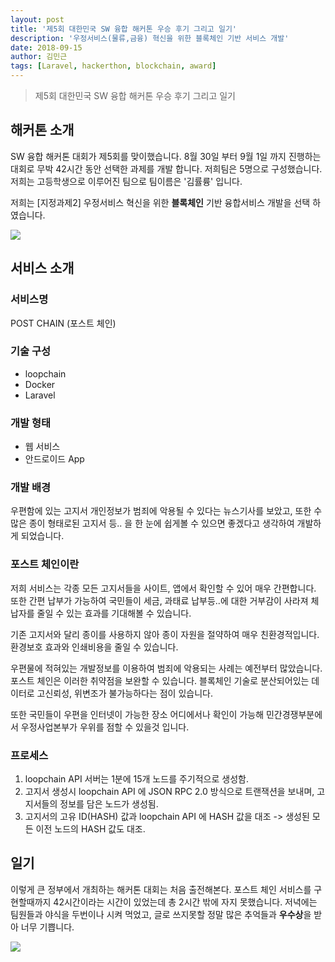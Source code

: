 ```yaml
---
layout: post
title: '제5회 대한민국 SW 융합 해커톤 우승 후기 그리고 일기'
description: '우정서비스(물류,금융) 혁신을 위한 블록체인 기반 서비스 개발'
date: 2018-09-15
author: 김민근
tags: [Laravel, hackerthon, blockchain, award]
---
```


> 제5회 대한민국 SW 융합 해커톤 우승 후기 그리고 일기

## 해커톤 소개
SW 융합 해커톤 대회가 제5회를 맞이했습니다. 8월 30일 부터 9월 1일 까지 진행하는 대회로 무박 42시간 동안 선택한 과제를 개발 합니다.
저희팀은 5명으로 구성했습니다. 저희는 고등학생으로 이루어진 팀으로 팀이름은 '김률륭' 입니다.


저희는 [지정과제2] 우정서비스 혁신을 위한 <b>블록체인</b> 기반 융합서비스 개발을 선택 하였습니다.

<img src="https://raw.githubusercontent.com/getsolaris/getsolaris.github.io/master/assets/images/post/sw-hackerthon-award/main_subject.jpg">


## 서비스 소개

### 서비스명
POST CHAIN (포스트 체인)

### 기술 구성
- loopchain
- Docker
- Laravel

### 개발 형태
- 웹 서비스
- 안드로이드 App

### 개발 배경
우편함에 있는 고지서 개인정보가 범죄에 악용될 수 있다는 뉴스기사를 보았고, 또한 수 많은 종이 형태로된 고지서 등.. 을 한 눈에 쉽게볼 수 있으면 좋겠다고
생각하여 개발하게 되었습니다.

### 포스트 체인이란
저희 서비스는 각종 모든 고지서들을 사이트, 앱에서 확인할 수 있어 매우 간편합니다. 또한 간편 납부가 가능하여 국민들이 세금, 과태료 납부등..에 대한 거부감이
사라져 체납자를 줄일 수 있는 효과를 기대해볼 수 있습니다.

기존 고지서와 달리 종이를 사용하지 않아 종이 자원을 절약하여 매우 친환경적입니다. 환경보호 효과와 인쇄비용을 줄일 수 있습니다.

우편물에 적혀있는 개발정보를 이용하여 범죄에 악용되는 사례는 예전부터 많았습니다. 포스트 체인은 이러한 취약점을 보완할 수 있습니다.
블록체인 기술로 분산되어있는 데이터로 고신뢰성, 위변조가 불가능하다는 점이 있습니다.

또한 국민들이 우편을 인터넷이 가능한 장소 어디에서나 확인이 가능해 민간경쟁부분에서 우정사업본부가 우위를 점할 수 있을것 입니다.

### 프로세스
1. loopchain API 서버는 1분에 15개 노드를 주기적으로 생성함.
2. 고지서 생성시 loopchain API 에 JSON RPC 2.0 방식으로 트랜잭션을 보내며, 고지서들의 정보를 담은 노드가 생성됨.
3. 고지서의 고유 ID(HASH) 값과 loopchain API 에 HASH 값을 대조 -> 생성된 모든 이전 노드의 HASH 값도 대조.


## 일기
이렇게 큰 정부에서 개최하는 해커톤 대회는 처음 출전해본다. 포스트 체인 서비스를 구현할때까지 42시간이라는 시간이 있었는데
총 2시간 밖에 자지 못했습니다. 저녁에는 팀원들과 야식을 두번이나 시켜 먹었고, 글로 쓰지못할 정말 많은 추억들과
<b>우수상</b>을 받아 너무 기쁩니다.

<img src="https://raw.githubusercontent.com/getsolaris/getsolaris.github.io/master/assets/images/post/sw-hackerthon-award/picture.jpeg">